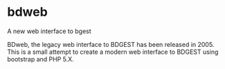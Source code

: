 # bdweb
A new web interface to bgest

BDweb, the legacy web interface to BDGEST has been released in 2005.
This is a small attempt to create a modern web interface to BDGEST using bootstrap and PHP 5.X.
